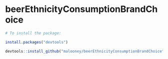 # beerEthnicityConsumptionBrandChoice

```r
# To install the package:

install.packages("devtools")

devtools::install_github("malooney/beerEthnicityConsumptionBrandChoice")

```
